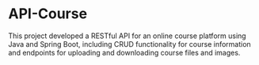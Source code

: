 # API-Course
This project developed a RESTful API for an online course platform using Java and Spring Boot, including CRUD functionality for course information and endpoints for uploading and downloading course files and images.
